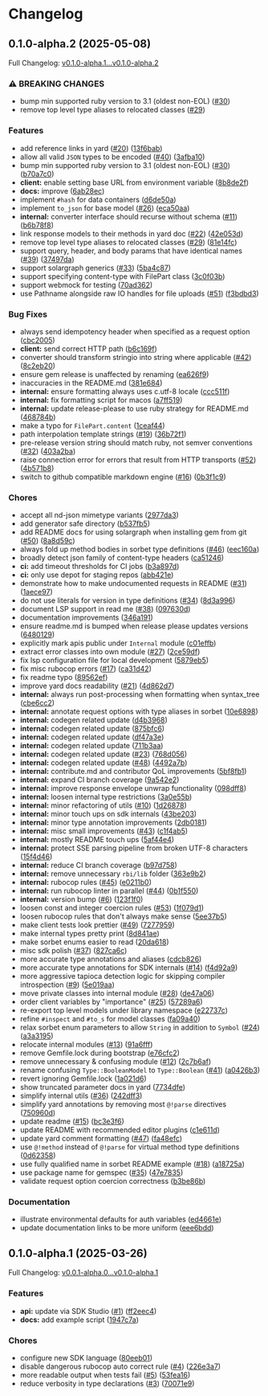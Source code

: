 # Changelog

## 0.1.0-alpha.2 (2025-05-08)

Full Changelog: [v0.1.0-alpha.1...v0.1.0-alpha.2](https://github.com/ACME-AI-Co/ruby/compare/v0.1.0-alpha.1...v0.1.0-alpha.2)

### ⚠ BREAKING CHANGES

* bump min supported ruby version to 3.1 (oldest non-EOL) ([#30](https://github.com/ACME-AI-Co/ruby/issues/30))
* remove top level type aliases to relocated classes ([#29](https://github.com/ACME-AI-Co/ruby/issues/29))

### Features

* add reference links in yard ([#20](https://github.com/ACME-AI-Co/ruby/issues/20)) ([13f6bab](https://github.com/ACME-AI-Co/ruby/commit/13f6bab908487639b1cba865fa0eae411fc94ce0))
* allow all valid `JSON` types to be encoded ([#40](https://github.com/ACME-AI-Co/ruby/issues/40)) ([3afba10](https://github.com/ACME-AI-Co/ruby/commit/3afba10577aacd40d93c422b255ee14f15bb9674))
* bump min supported ruby version to 3.1 (oldest non-EOL) ([#30](https://github.com/ACME-AI-Co/ruby/issues/30)) ([b70a7c0](https://github.com/ACME-AI-Co/ruby/commit/b70a7c0cf68787ec0ced31dbdcf6d8c723098efe))
* **client:** enable setting base URL from environment variable ([8b8de2f](https://github.com/ACME-AI-Co/ruby/commit/8b8de2f90a7d5d58d4f45626e93e4989f84cc614))
* **docs:** improve ([6ab28ec](https://github.com/ACME-AI-Co/ruby/commit/6ab28eccac23c665b2aea798aa20fa567682a4d7))
* implement `#hash` for data containers ([d6de50a](https://github.com/ACME-AI-Co/ruby/commit/d6de50a9bbd881fb7532a8d7878593042408d755))
* implement `to_json` for base model ([#26](https://github.com/ACME-AI-Co/ruby/issues/26)) ([eca50aa](https://github.com/ACME-AI-Co/ruby/commit/eca50aa08ebb3946dfcbfecee4ca6eafe0e02c3d))
* **internal:** converter interface should recurse without schema ([#11](https://github.com/ACME-AI-Co/ruby/issues/11)) ([b6b78f8](https://github.com/ACME-AI-Co/ruby/commit/b6b78f8fdacebb3d32584c445707ac8a0d060b6a))
* link response models to their methods in yard doc ([#22](https://github.com/ACME-AI-Co/ruby/issues/22)) ([42e053d](https://github.com/ACME-AI-Co/ruby/commit/42e053dc99d732b5f5f322f8e6ad46bf5d5aff2a))
* remove top level type aliases to relocated classes ([#29](https://github.com/ACME-AI-Co/ruby/issues/29)) ([81e14fc](https://github.com/ACME-AI-Co/ruby/commit/81e14fc8cfda17f73b7f6bdcd4ac1e99f5c71d81))
* support query, header, and body params that have identical names ([#39](https://github.com/ACME-AI-Co/ruby/issues/39)) ([37497da](https://github.com/ACME-AI-Co/ruby/commit/37497dac4a1848742c813b863471b41cbaf3b1a0))
* support solargraph generics ([#33](https://github.com/ACME-AI-Co/ruby/issues/33)) ([5ba4c87](https://github.com/ACME-AI-Co/ruby/commit/5ba4c875fd9910307190c6eb9164f40148646eae))
* support specifying content-type with FilePart class ([3c0f03b](https://github.com/ACME-AI-Co/ruby/commit/3c0f03b85d54bce655a45bf54adc4f0992d7e5ae))
* support webmock for testing ([70ad362](https://github.com/ACME-AI-Co/ruby/commit/70ad36294cfe3f0baa7e07dc70994478dcfe024f))
* use Pathname alongside raw IO handles for file uploads ([#51](https://github.com/ACME-AI-Co/ruby/issues/51)) ([f3bdbd3](https://github.com/ACME-AI-Co/ruby/commit/f3bdbd3714a92cd70629e0f73e2a5797f0bb3077))


### Bug Fixes

* always send idempotency header when specified as a request option ([cbc2005](https://github.com/ACME-AI-Co/ruby/commit/cbc2005d354c6e3f7715569880c84bb30565d906))
* **client:** send correct HTTP path ([b6c169f](https://github.com/ACME-AI-Co/ruby/commit/b6c169fdf7b72f34da5fb5ebac5c4e22b84a8e1d))
* converter should transform stringio into string where applicable ([#42](https://github.com/ACME-AI-Co/ruby/issues/42)) ([8c2eb20](https://github.com/ACME-AI-Co/ruby/commit/8c2eb2024f2dd1aff597cbdd3223c8c25f404c3b))
* ensure gem release is unaffected by renaming ([ea626f9](https://github.com/ACME-AI-Co/ruby/commit/ea626f998f46a8f255fcc51468946f13870acd6e))
* inaccuracies in the README.md ([381e684](https://github.com/ACME-AI-Co/ruby/commit/381e6848c75a983a7e280f535cd9c4ea71a73ecb))
* **internal:** ensure formatting always uses c.utf-8 locale ([ccc511f](https://github.com/ACME-AI-Co/ruby/commit/ccc511f77bfacc35d6888772cfadf0ce936fcdac))
* **internal:** fix formatting script for macos ([a7ff519](https://github.com/ACME-AI-Co/ruby/commit/a7ff519c36417c76e98c51229cf927c1643309d7))
* **internal:** update release-please to use ruby strategy for README.md ([468784b](https://github.com/ACME-AI-Co/ruby/commit/468784b50898b8bf62866fa94ecfe81489653707))
* make a typo for `FilePart.content` ([1ceaf44](https://github.com/ACME-AI-Co/ruby/commit/1ceaf44697f491d6823ff5e63708a5f1797be5fd))
* path interpolation template strings ([#19](https://github.com/ACME-AI-Co/ruby/issues/19)) ([36b72f1](https://github.com/ACME-AI-Co/ruby/commit/36b72f1f3b6290193f2aab7a4671aa1bf182f74f))
* pre-release version string should match ruby, not semver conventions ([#32](https://github.com/ACME-AI-Co/ruby/issues/32)) ([403a2ba](https://github.com/ACME-AI-Co/ruby/commit/403a2ba7f09d748d1569d7d46bb0f17bc51fdc30))
* raise connection error for errors that result from HTTP transports ([#52](https://github.com/ACME-AI-Co/ruby/issues/52)) ([4b571b8](https://github.com/ACME-AI-Co/ruby/commit/4b571b869f04a3947e0c2a226a035e5764d2a8ad))
* switch to github compatible markdown engine ([#16](https://github.com/ACME-AI-Co/ruby/issues/16)) ([0b3f1c9](https://github.com/ACME-AI-Co/ruby/commit/0b3f1c9dc5753bb106f850a3b86397fa11e7fcdb))


### Chores

* accept all nd-json mimetype variants ([2977da3](https://github.com/ACME-AI-Co/ruby/commit/2977da32bcde6c28feae6477e1e76fffac70e3a0))
* add generator safe directory ([b537fb5](https://github.com/ACME-AI-Co/ruby/commit/b537fb5588d02d2597c0badf48d3e102080927d7))
* add README docs for using solargraph when installing gem from git ([#50](https://github.com/ACME-AI-Co/ruby/issues/50)) ([8a8d59c](https://github.com/ACME-AI-Co/ruby/commit/8a8d59c3310cb3e92cee0a935eba15c9075d3476))
* always fold up method bodies in sorbet type definitions ([#46](https://github.com/ACME-AI-Co/ruby/issues/46)) ([eec160a](https://github.com/ACME-AI-Co/ruby/commit/eec160a95796026fa103e3c917d6f35bfe3afe37))
* broadly detect json family of content-type headers ([ca51246](https://github.com/ACME-AI-Co/ruby/commit/ca51246af6e8a76d512abfcc6829f5a0d06903b4))
* **ci:** add timeout thresholds for CI jobs ([b3a897d](https://github.com/ACME-AI-Co/ruby/commit/b3a897d1b5d17f86bf1d3f92b57115c66c28c9dc))
* **ci:** only use depot for staging repos ([abb421e](https://github.com/ACME-AI-Co/ruby/commit/abb421e884e9d0ff09d198938deed8d3045065eb))
* demonstrate how to make undocumented requests in README ([#31](https://github.com/ACME-AI-Co/ruby/issues/31)) ([1aece97](https://github.com/ACME-AI-Co/ruby/commit/1aece97a06e972024e19b80add37ef9270089877))
* do not use literals for version in type definitions ([#34](https://github.com/ACME-AI-Co/ruby/issues/34)) ([8d3a996](https://github.com/ACME-AI-Co/ruby/commit/8d3a9963b75cce56d7b369fc347830150b7edf3c))
* document LSP support in read me ([#38](https://github.com/ACME-AI-Co/ruby/issues/38)) ([097630d](https://github.com/ACME-AI-Co/ruby/commit/097630d8b523cbe305c373006c4a62ed2ddba33e))
* documentation improvements ([346a191](https://github.com/ACME-AI-Co/ruby/commit/346a191c05f6f97bb5a5c1e6e2259283ea9b9f47))
* ensure readme.md is bumped when release please updates versions ([6480129](https://github.com/ACME-AI-Co/ruby/commit/6480129888c1c0bce2a24f9b66d7b0dfafebdcd2))
* explicitly mark apis public under `Internal` module ([c01effb](https://github.com/ACME-AI-Co/ruby/commit/c01effbe67bf0a20e1867f5f6d0ae4b688253297))
* extract error classes into own module ([#27](https://github.com/ACME-AI-Co/ruby/issues/27)) ([2ce59df](https://github.com/ACME-AI-Co/ruby/commit/2ce59df6483096f385c7cb23dcb11755da953fee))
* fix lsp configuration file for local development ([5879eb5](https://github.com/ACME-AI-Co/ruby/commit/5879eb5bdf2f8ca0b7da44956e26753b5b6a3dd9))
* fix misc rubocop errors ([#17](https://github.com/ACME-AI-Co/ruby/issues/17)) ([ca31d42](https://github.com/ACME-AI-Co/ruby/commit/ca31d42b4b12b9c163f6c3cdeaae3234657189dc))
* fix readme typo ([89562ef](https://github.com/ACME-AI-Co/ruby/commit/89562ef0f0968952936f40d79bb6b54af248a8da))
* improve yard docs readability ([#21](https://github.com/ACME-AI-Co/ruby/issues/21)) ([4d862d7](https://github.com/ACME-AI-Co/ruby/commit/4d862d73c620f7a4904e748b203b714cc4e8bd1b))
* **internal:** always run post-processing when formatting when syntax_tree ([cbe6cc2](https://github.com/ACME-AI-Co/ruby/commit/cbe6cc2f55f770a3383effafe357b1fcf3c0c3dd))
* **internal:** annotate request options with type aliases in sorbet ([10e6898](https://github.com/ACME-AI-Co/ruby/commit/10e689804be7954f6b2a93695c87ceaa7b5688f8))
* **internal:** codegen related update ([d4b3968](https://github.com/ACME-AI-Co/ruby/commit/d4b39681859af93d846365517c765c2629b599f0))
* **internal:** codegen related update ([875bfc6](https://github.com/ACME-AI-Co/ruby/commit/875bfc63a3f55f542ef69740dc9b23d9280ab390))
* **internal:** codegen related update ([df47a3e](https://github.com/ACME-AI-Co/ruby/commit/df47a3e5e3e3d67befd845fb875ebc62cb22f173))
* **internal:** codegen related update ([711b3aa](https://github.com/ACME-AI-Co/ruby/commit/711b3aafb46c2b7567fdd341c7093758d1bfc878))
* **internal:** codegen related update ([#23](https://github.com/ACME-AI-Co/ruby/issues/23)) ([768d056](https://github.com/ACME-AI-Co/ruby/commit/768d056ed354815cc6b8c8305a3641174414b220))
* **internal:** codegen related update ([#48](https://github.com/ACME-AI-Co/ruby/issues/48)) ([4492a7b](https://github.com/ACME-AI-Co/ruby/commit/4492a7b5391bb5be4446d8826d8a31afe868afab))
* **internal:** contribute.md and contributor QoL improvements ([5bf8fb1](https://github.com/ACME-AI-Co/ruby/commit/5bf8fb1c3bd326a656ad4d10e5379dc66d15825a))
* **internal:** expand CI branch coverage ([9a542e2](https://github.com/ACME-AI-Co/ruby/commit/9a542e2d46195f615aa3c0073849bb8a8c08172f))
* **internal:** improve response envelope unwrap functionality ([098dff8](https://github.com/ACME-AI-Co/ruby/commit/098dff807d8601ea41b1bc014d929dc8f7b8e37f))
* **internal:** loosen internal type restrictions ([3a0e55b](https://github.com/ACME-AI-Co/ruby/commit/3a0e55bfdc6605a87e2fa3cf5e222925c0fb94ba))
* **internal:** minor refactoring of utils ([#10](https://github.com/ACME-AI-Co/ruby/issues/10)) ([1d26878](https://github.com/ACME-AI-Co/ruby/commit/1d268784f36770da964a5939765c33ff69e6a67a))
* **internal:** minor touch ups on sdk internals ([43be203](https://github.com/ACME-AI-Co/ruby/commit/43be2036199ead9e6111e7a69161211cc5467278))
* **internal:** minor type annotation improvements ([2db0181](https://github.com/ACME-AI-Co/ruby/commit/2db0181dc951b306590f0366670c2e375b8a0407))
* **internal:** misc small improvements ([#43](https://github.com/ACME-AI-Co/ruby/issues/43)) ([c1f4ab5](https://github.com/ACME-AI-Co/ruby/commit/c1f4ab5282c8de22f8c9c3839542d7466a473f62))
* **internal:** mostly README touch ups ([5af44e4](https://github.com/ACME-AI-Co/ruby/commit/5af44e4a14cf9d930b722910c5a958dbbb0683dc))
* **internal:** protect SSE parsing pipeline from broken UTF-8 characters ([15f4d46](https://github.com/ACME-AI-Co/ruby/commit/15f4d46643cb2bc459ab80224700497612e4d4ec))
* **internal:** reduce CI branch coverage ([b97d758](https://github.com/ACME-AI-Co/ruby/commit/b97d7586464ae448bdc9ebca3a6db2c19007a75f))
* **internal:** remove unnecessary `rbi/lib` folder ([363e9b2](https://github.com/ACME-AI-Co/ruby/commit/363e9b2aff90be820b8409c646109bb9ee2cde7b))
* **internal:** rubocop rules ([#45](https://github.com/ACME-AI-Co/ruby/issues/45)) ([e0211b0](https://github.com/ACME-AI-Co/ruby/commit/e0211b01e4d4ad8b56f1a698fdd358e5e65abdbd))
* **internal:** run rubocop linter in parallel ([#44](https://github.com/ACME-AI-Co/ruby/issues/44)) ([0b1f550](https://github.com/ACME-AI-Co/ruby/commit/0b1f550cbcf405fdda5b060ac1e8886d7c6f7ff1))
* **internal:** version bump ([#6](https://github.com/ACME-AI-Co/ruby/issues/6)) ([123f1f0](https://github.com/ACME-AI-Co/ruby/commit/123f1f0e351babf4d9afc7f14bdbca5d87ea0e72))
* loosen const and integer coercion rules ([#53](https://github.com/ACME-AI-Co/ruby/issues/53)) ([1f079d1](https://github.com/ACME-AI-Co/ruby/commit/1f079d1e54f7d0d869a36c437758a299c805ce1f))
* loosen rubocop rules that don't always make sense ([5ee37b5](https://github.com/ACME-AI-Co/ruby/commit/5ee37b521d8a5eb90cd5fb35c0fa39d85f00611a))
* make client tests look prettier ([#49](https://github.com/ACME-AI-Co/ruby/issues/49)) ([7277959](https://github.com/ACME-AI-Co/ruby/commit/7277959e85742244f1e178d8fdf283b37a27ad93))
* make internal types pretty print ([8d841ae](https://github.com/ACME-AI-Co/ruby/commit/8d841aef5180f79c79b224da3d18a7c0d50bdad6))
* make sorbet enums easier to read ([20da618](https://github.com/ACME-AI-Co/ruby/commit/20da618dbe17e140d478a0ecf417082b808d7a13))
* misc sdk polish ([#37](https://github.com/ACME-AI-Co/ruby/issues/37)) ([827ca6c](https://github.com/ACME-AI-Co/ruby/commit/827ca6c02aa4f269d7dd0e6f8a99f2e041934d46))
* more accurate type annotations and aliases ([cdcb826](https://github.com/ACME-AI-Co/ruby/commit/cdcb8263cd80ce33adc891467380b11183f6a004))
* more accurate type annotations for SDK internals ([#14](https://github.com/ACME-AI-Co/ruby/issues/14)) ([f4d92a9](https://github.com/ACME-AI-Co/ruby/commit/f4d92a9c5faa4f93e0d1c7500f7f44142f972b05))
* more aggressive tapioca detection logic for skipping compiler introspection ([#9](https://github.com/ACME-AI-Co/ruby/issues/9)) ([5e019aa](https://github.com/ACME-AI-Co/ruby/commit/5e019aa0d3f5c1f076b3f2bb2dd7d96d51bdca21))
* move private classes into internal module ([#28](https://github.com/ACME-AI-Co/ruby/issues/28)) ([de47a06](https://github.com/ACME-AI-Co/ruby/commit/de47a0602064ede390f331035ec080742ce11842))
* order client variables by "importance" ([#25](https://github.com/ACME-AI-Co/ruby/issues/25)) ([57289a6](https://github.com/ACME-AI-Co/ruby/commit/57289a6d539997c8755bd97a693dd109d42e8796))
* re-export top level models under library namespace ([e22737c](https://github.com/ACME-AI-Co/ruby/commit/e22737c5c937f5ea6a770204c0a68fab15acdf8f))
* refine `#inspect` and `#to_s` for model classes ([fa09a40](https://github.com/ACME-AI-Co/ruby/commit/fa09a40e16584d425ef806e00ca900442cdbe16e))
* relax sorbet enum parameters to allow `String` in addition to `Symbol` ([#24](https://github.com/ACME-AI-Co/ruby/issues/24)) ([a3a3195](https://github.com/ACME-AI-Co/ruby/commit/a3a3195f287dcb23f359e75d8442ac96ba655023))
* relocate internal modules ([#13](https://github.com/ACME-AI-Co/ruby/issues/13)) ([91a6fff](https://github.com/ACME-AI-Co/ruby/commit/91a6ffff8964aaa2e682bfc8392e8bed01859e8c))
* remove Gemfile.lock during bootstrap ([e76cfc2](https://github.com/ACME-AI-Co/ruby/commit/e76cfc2f220078d6e1320b72460ecc7e7fffd5b8))
* remove unnecessary & confusing module ([#12](https://github.com/ACME-AI-Co/ruby/issues/12)) ([2c7b6af](https://github.com/ACME-AI-Co/ruby/commit/2c7b6af42b9251f7e8f03d4dbb74a93c16c59801))
* rename confusing `Type::BooleanModel` to `Type::Boolean` ([#41](https://github.com/ACME-AI-Co/ruby/issues/41)) ([a0426b3](https://github.com/ACME-AI-Co/ruby/commit/a0426b3de0c83ee974f0d4ccb624f245fb5d055f))
* revert ignoring Gemfile.lock ([1a021d6](https://github.com/ACME-AI-Co/ruby/commit/1a021d687b7b741e33bcc9d454b4f5aafe7210ee))
* show truncated parameter docs in yard ([7734dfe](https://github.com/ACME-AI-Co/ruby/commit/7734dfe070d046293ee11ca21f9851f2a5c45d34))
* simplify internal utils ([#36](https://github.com/ACME-AI-Co/ruby/issues/36)) ([242dff3](https://github.com/ACME-AI-Co/ruby/commit/242dff3c93c050cab501237b349e5627a0a60df3))
* simplify yard annotations by removing most `@!parse` directives ([750960d](https://github.com/ACME-AI-Co/ruby/commit/750960ddcd8bf79e0fc98f4b13b716e124b558b8))
* update readme ([#15](https://github.com/ACME-AI-Co/ruby/issues/15)) ([bc3e3f6](https://github.com/ACME-AI-Co/ruby/commit/bc3e3f661e6e287e9cd4143a19aeadf3347b650e))
* update README with recommended editor plugins ([c1e611d](https://github.com/ACME-AI-Co/ruby/commit/c1e611d3a3455c2ca9051af4a6dd098b03727537))
* update yard comment formatting ([#47](https://github.com/ACME-AI-Co/ruby/issues/47)) ([fa48efc](https://github.com/ACME-AI-Co/ruby/commit/fa48efc34669855a974a013b3a394d540fe47687))
* use `@!method` instead of `@!parse` for virtual method type definitions ([0d62358](https://github.com/ACME-AI-Co/ruby/commit/0d62358463b1e1d76274e04820ad96dcf410c4a1))
* use fully qualified name in sorbet README example ([#18](https://github.com/ACME-AI-Co/ruby/issues/18)) ([a18725a](https://github.com/ACME-AI-Co/ruby/commit/a18725a7a996bc3db7759c09925092d9b3f53105))
* use package name for gemspec ([#35](https://github.com/ACME-AI-Co/ruby/issues/35)) ([47e7835](https://github.com/ACME-AI-Co/ruby/commit/47e7835165e6065ba9b8693c530a4bf54b6072fc))
* validate request option coercion correctness ([b3be86b](https://github.com/ACME-AI-Co/ruby/commit/b3be86bb77c6802bb9e09e27ba42fb6b8f9932a6))


### Documentation

* illustrate environmental defaults for auth variables ([ed4661e](https://github.com/ACME-AI-Co/ruby/commit/ed4661e68300afb229edc1714060321bba047211))
* update documentation links to be more uniform ([eee6bdd](https://github.com/ACME-AI-Co/ruby/commit/eee6bddd38aca575ce4cf9d73dc7237f0cfdf75e))

## 0.1.0-alpha.1 (2025-03-26)

Full Changelog: [v0.0.1-alpha.0...v0.1.0-alpha.1](https://github.com/ACME-AI-Co/ruby/compare/v0.0.1-alpha.0...v0.1.0-alpha.1)

### Features

* **api:** update via SDK Studio ([#1](https://github.com/ACME-AI-Co/ruby/issues/1)) ([ff2eec4](https://github.com/ACME-AI-Co/ruby/commit/ff2eec468a73c96579c2a9e7e7cdd70d714d68df))
* **docs:** add example script ([1947c7a](https://github.com/ACME-AI-Co/ruby/commit/1947c7aeea50caea98d5b04f210f6dbbf5d185cf))


### Chores

* configure new SDK language ([80eeb01](https://github.com/ACME-AI-Co/ruby/commit/80eeb016c8c566f68863b6215bb2e9938c57fd0c))
* disable dangerous rubocop auto correct rule ([#4](https://github.com/ACME-AI-Co/ruby/issues/4)) ([226e3a7](https://github.com/ACME-AI-Co/ruby/commit/226e3a72ece8f5ba816b2f22f010351942acdaac))
* more readable output when tests fail ([#5](https://github.com/ACME-AI-Co/ruby/issues/5)) ([53fea16](https://github.com/ACME-AI-Co/ruby/commit/53fea163d6d0ee505375e1e3905ccc5752190946))
* reduce verbosity in type declarations ([#3](https://github.com/ACME-AI-Co/ruby/issues/3)) ([70071e9](https://github.com/ACME-AI-Co/ruby/commit/70071e9729563b1ac7fc8af08556f57d8cd651fd))
